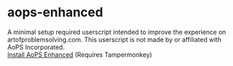 # aops-enhanced
A minimal setup required userscript intended to improve the experience on artofproblemsolving.com. This userscript is not made by or affiliated with AoPS Incorporated.<br>
<a href='https://github.com/epiccakeking/aops-enhanced/raw/master/aopsenhanced.user.js'>Install AoPS Enhanced</a> (Requires Tampermonkey)
